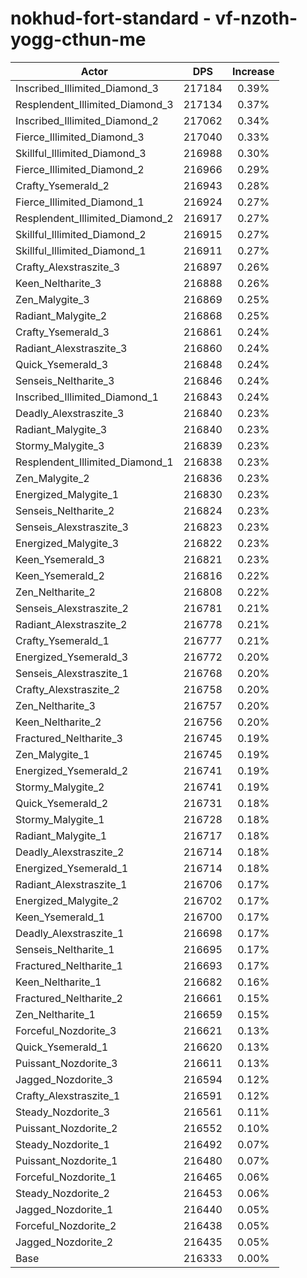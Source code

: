 # nokhud-fort-standard - vf-nzoth-yogg-cthun-me
| Actor | DPS | Increase |
|---|:---:|:---:|
|Inscribed_Illimited_Diamond_3|217184|0.39%|
|Resplendent_Illimited_Diamond_3|217134|0.37%|
|Inscribed_Illimited_Diamond_2|217062|0.34%|
|Fierce_Illimited_Diamond_3|217040|0.33%|
|Skillful_Illimited_Diamond_3|216988|0.30%|
|Fierce_Illimited_Diamond_2|216966|0.29%|
|Crafty_Ysemerald_2|216943|0.28%|
|Fierce_Illimited_Diamond_1|216924|0.27%|
|Resplendent_Illimited_Diamond_2|216917|0.27%|
|Skillful_Illimited_Diamond_2|216915|0.27%|
|Skillful_Illimited_Diamond_1|216911|0.27%|
|Crafty_Alexstraszite_3|216897|0.26%|
|Keen_Neltharite_3|216888|0.26%|
|Zen_Malygite_3|216869|0.25%|
|Radiant_Malygite_2|216868|0.25%|
|Crafty_Ysemerald_3|216861|0.24%|
|Radiant_Alexstraszite_3|216860|0.24%|
|Quick_Ysemerald_3|216848|0.24%|
|Senseis_Neltharite_3|216846|0.24%|
|Inscribed_Illimited_Diamond_1|216843|0.24%|
|Deadly_Alexstraszite_3|216840|0.23%|
|Radiant_Malygite_3|216840|0.23%|
|Stormy_Malygite_3|216839|0.23%|
|Resplendent_Illimited_Diamond_1|216838|0.23%|
|Zen_Malygite_2|216836|0.23%|
|Energized_Malygite_1|216830|0.23%|
|Senseis_Neltharite_2|216824|0.23%|
|Senseis_Alexstraszite_3|216823|0.23%|
|Energized_Malygite_3|216822|0.23%|
|Keen_Ysemerald_3|216821|0.23%|
|Keen_Ysemerald_2|216816|0.22%|
|Zen_Neltharite_2|216808|0.22%|
|Senseis_Alexstraszite_2|216781|0.21%|
|Radiant_Alexstraszite_2|216778|0.21%|
|Crafty_Ysemerald_1|216777|0.21%|
|Energized_Ysemerald_3|216772|0.20%|
|Senseis_Alexstraszite_1|216768|0.20%|
|Crafty_Alexstraszite_2|216758|0.20%|
|Zen_Neltharite_3|216757|0.20%|
|Keen_Neltharite_2|216756|0.20%|
|Fractured_Neltharite_3|216745|0.19%|
|Zen_Malygite_1|216745|0.19%|
|Energized_Ysemerald_2|216741|0.19%|
|Stormy_Malygite_2|216741|0.19%|
|Quick_Ysemerald_2|216731|0.18%|
|Stormy_Malygite_1|216728|0.18%|
|Radiant_Malygite_1|216717|0.18%|
|Deadly_Alexstraszite_2|216714|0.18%|
|Energized_Ysemerald_1|216714|0.18%|
|Radiant_Alexstraszite_1|216706|0.17%|
|Energized_Malygite_2|216702|0.17%|
|Keen_Ysemerald_1|216700|0.17%|
|Deadly_Alexstraszite_1|216698|0.17%|
|Senseis_Neltharite_1|216695|0.17%|
|Fractured_Neltharite_1|216693|0.17%|
|Keen_Neltharite_1|216682|0.16%|
|Fractured_Neltharite_2|216661|0.15%|
|Zen_Neltharite_1|216659|0.15%|
|Forceful_Nozdorite_3|216621|0.13%|
|Quick_Ysemerald_1|216620|0.13%|
|Puissant_Nozdorite_3|216611|0.13%|
|Jagged_Nozdorite_3|216594|0.12%|
|Crafty_Alexstraszite_1|216591|0.12%|
|Steady_Nozdorite_3|216561|0.11%|
|Puissant_Nozdorite_2|216552|0.10%|
|Steady_Nozdorite_1|216492|0.07%|
|Puissant_Nozdorite_1|216480|0.07%|
|Forceful_Nozdorite_1|216465|0.06%|
|Steady_Nozdorite_2|216453|0.06%|
|Jagged_Nozdorite_1|216440|0.05%|
|Forceful_Nozdorite_2|216438|0.05%|
|Jagged_Nozdorite_2|216435|0.05%|
|Base|216333|0.00%|
